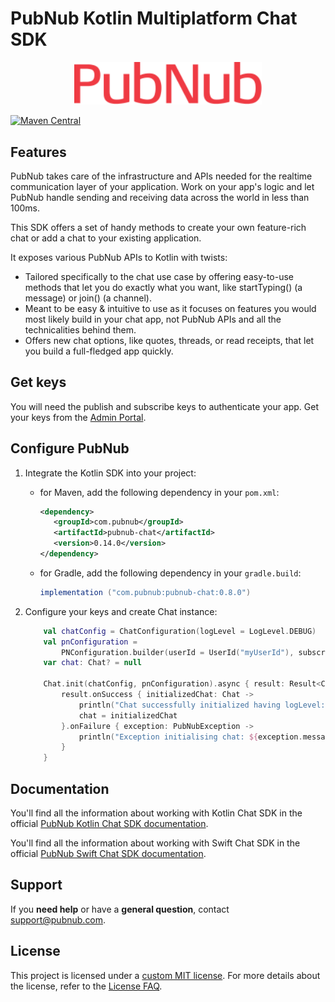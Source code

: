 # PubNub Kotlin Multiplatform Chat SDK

<p align="center">
  <img src="https://raw.githubusercontent.com/pubnub/rust/master/logo.svg" alt="PubNub" width="300"/>
</p>


[![Maven Central](https://img.shields.io/maven-central/v/com.pubnub/pubnub-chat.svg)](https://maven-badges.herokuapp.com/maven-central/com.pubnub/pubnub-kotlin)

## Features
PubNub takes care of the infrastructure and APIs needed for the realtime communication layer of your application. Work on your app's logic and let PubNub handle sending and receiving data across the world in less than 100ms.

This SDK offers a set of handy methods to create your own feature-rich chat or add a chat to your existing application.

It exposes various PubNub APIs to Kotlin with twists:

* Tailored specifically to the chat use case by offering easy-to-use methods that let you do exactly what you want, like startTyping() (a message) or join() (a channel).
* Meant to be easy & intuitive to use as it focuses on features you would most likely build in your chat app, not PubNub APIs and all the technicalities behind them.
* Offers new chat options, like quotes, threads, or read receipts, that let you build a full-fledged app quickly.

## Get keys

You will need the publish and subscribe keys to authenticate your app. Get your keys from the [Admin Portal](https://admin.pubnub.com/#/login).

## Configure PubNub

1. Integrate the Kotlin SDK into your project:

    * for Maven, add the following dependency in your `pom.xml`:
      ```xml
      <dependency>
         <groupId>com.pubnub</groupId>
         <artifactId>pubnub-chat</artifactId>
         <version>0.14.0</version>
      </dependency>
      ```

    * for Gradle, add the following dependency in your `gradle.build`:
      ```groovy
      implementation ("com.pubnub:pubnub-chat:0.8.0")
      ```

2. Configure your keys and create Chat instance:

    ```kotlin
        val chatConfig = ChatConfiguration(logLevel = LogLevel.DEBUG)
        val pnConfiguration =
            PNConfiguration.builder(userId = UserId("myUserId"), subscribeKey = "mySubscribeKey").build()
        var chat: Chat? = null

        Chat.init(chatConfig, pnConfiguration).async { result: Result<Chat> ->
            result.onSuccess { initializedChat: Chat ->
                println("Chat successfully initialized having logLevel: ${chatConfig.logLevel}")
                chat = initializedChat
            }.onFailure { exception: PubNubException ->
                println("Exception initialising chat: ${exception.message}")
            }
        }
    ```


## Documentation

You'll find all the information about working with Kotlin Chat SDK in the official [PubNub Kotlin Chat SDK documentation](https://www.pubnub.com/docs/chat/kotlin-chat-sdk/overview).

You'll find all the information about working with Swift Chat SDK in the official [PubNub Swift Chat SDK documentation](https://www.pubnub.com/docs/chat/swift-chat-sdk/overview).

## Support

If you **need help** or have a **general question**, contact [support@pubnub.com](mailto:support@pubnub.com).

## License

This project is licensed under a [custom MIT license](https://github.com/pubnub/kmp-chat/blob/master/LICENSE). For more details about the license, refer to the [License FAQ](https://www.pubnub.com/docs/sdks/license-faq).
